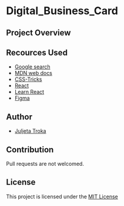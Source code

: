 # Digital_Business_Card

## Project Overview


## Recources Used
  - [Google search](https://www.google.com/)
  - [MDN web docs](https://developer.mozilla.org/en-US/)
  - [CSS-Tricks](https://css-tricks.com/)
  - [React](https://legacy.reactjs.org/)
  - [Learn React](https://scrimba.com/learn/learnreact)
  - [Figma](https://www.figma.com/file/rE4Th8aZ4pqBqdMk8yTjWh/Digital-Business-Card-(Copy)?type=design&mode=dev)

## Author 
  - [Juljeta Troka](https://www.linkedin.com/in/juljetatroka/)

## Contribution 
Pull requests are not welcomed.

## License 
This project is licensed under the [MIT License](/LICENSE)
